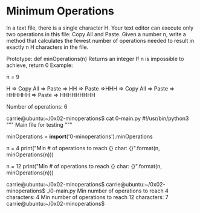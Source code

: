 # Minimum Operations

In a text file, there is a single character H. Your text editor can execute only two operations in this file: Copy All and Paste. Given a number n, write a method that calculates the fewest number of operations needed to result in exactly n H characters in the file.

Prototype: def minOperations(n)
Returns an integer
If n is impossible to achieve, return 0
Example:

n = 9

H => Copy All => Paste => HH => Paste =>HHH => Copy All => Paste => HHHHHH => Paste => HHHHHHHHH

Number of operations: 6

carrie@ubuntu:~/0x02-minoperations$ cat 0-main.py
#!/usr/bin/python3
"""
Main file for testing
"""

minOperations = __import__('0-minoperations').minOperations

n = 4
print("Min # of operations to reach {} char: {}".format(n, minOperations(n)))

n = 12
print("Min # of operations to reach {} char: {}".format(n, minOperations(n)))

carrie@ubuntu:~/0x02-minoperations$
carrie@ubuntu:~/0x02-minoperations$ ./0-main.py
Min number of operations to reach 4 characters: 4
Min number of operations to reach 12 characters: 7
carrie@ubuntu:~/0x02-minoperations$
